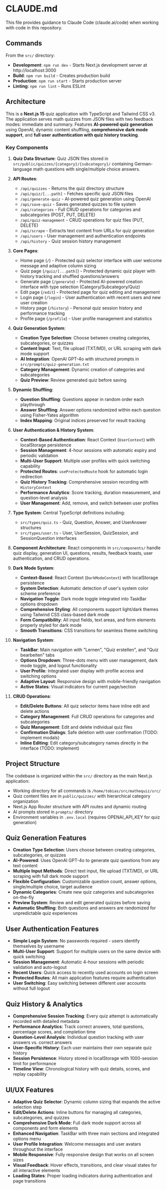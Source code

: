 # CLAUDE.md

This file provides guidance to Claude Code (claude.ai/code) when working with code in this repository.

## Commands

From the `src/` directory:

- **Development**: `npm run dev` - Starts Next.js development server at http://localhost:3000
- **Build**: `npm run build` - Creates production build
- **Production**: `npm run start` - Starts production server
- **Linting**: `npm run lint` - Runs ESLint

## Architecture

This is a **Next.js 15** quiz application with TypeScript and Tailwind CSS v3. The application serves math quizzes from JSON files with two feedback modes: immediate and summary. Features **AI-powered quiz generation** using OpenAI, dynamic content shuffling, **comprehensive dark mode support**, and **full user authentication with quiz history tracking**.

### Key Components

1. **Quiz Data Structure**: Quiz JSON files stored in `src/public/quizzes/{category}/{subcategory}/` containing German-language math questions with single/multiple choice answers.

2. **API Routes**:
   - `/api/quizzes` - Returns the quiz directory structure
   - `/api/quiz/[...path]` - Fetches specific quiz JSON files
   - `/api/generate-quiz` - AI-powered quiz generation using OpenAI
   - `/api/save-quiz` - Saves generated quizzes to file system
   - `/api/categories` - Full CRUD operations for categories and subcategories (POST, PUT, DELETE)
   - `/api/quiz-management` - CRUD operations for quiz files (PUT, DELETE)
   - `/api/scrape` - Extracts text content from URLs for quiz generation
   - `/api/users` - User management and authentication endpoints
   - `/api/history` - Quiz session history management

3. **Core Pages**:
   - Home page (`/`) - Protected quiz selector interface with user welcome message and adaptive column sizing
   - Quiz page (`/quiz/[...path]`) - Protected dynamic quiz player with history tracking and shuffled questions/answers
   - Generate page (`/generate`) - Protected AI-powered creation interface with type selection (Category/Subcategory/Quiz)
   - Edit page (`/edit`) - Protected page for quiz editing and management
   - Login page (`/login`) - User authentication with recent users and new user creation
   - History page (`/history`) - Personal quiz session history and performance tracking
   - Profile page (`/profile`) - User profile management and statistics

4. **Quiz Generation System**:
   - **Creation Type Selection**: Choose between creating categories, subcategories, or quizzes
   - **Content Input**: Text, file upload (TXT/MD), or URL scraping with dark mode support
   - **AI Integration**: OpenAI GPT-4o with structured prompts in `src/prompts/quiz-generation.txt`
   - **Category Management**: Dynamic creation of categories and subcategories
   - **Quiz Preview**: Review generated quiz before saving

5. **Dynamic Shuffling**:
   - **Question Shuffling**: Questions appear in random order each playthrough
   - **Answer Shuffling**: Answer options randomized within each question using Fisher-Yates algorithm
   - **Index Mapping**: Original indices preserved for result tracking

6. **User Authentication & History System**:
   - **Context-Based Authentication**: React Context (`UserContext`) with localStorage persistence
   - **Session Management**: 4-hour sessions with automatic expiry and periodic validation
   - **Multi-User Support**: Multiple user profiles with quick switching capability
   - **Protected Routes**: `useProtectedRoute` hook for automatic login redirection
   - **Quiz History Tracking**: Comprehensive session recording with `HistoryContext`
   - **Performance Analytics**: Score tracking, duration measurement, and question-level analysis
   - **User Management**: Add, remove, and switch between user profiles

7. **Type System**: Central TypeScript definitions including:
   - `src/types/quiz.ts` - Quiz, Question, Answer, and UserAnswer structures
   - `src/types/user.ts` - User, UserSession, QuizSession, and SessionQuestion interfaces

8. **Component Architecture**: React components in `src/components/` handle quiz display, generation UI, questions, results, feedback toasts, user authentication, and CRUD operations.

9. **Dark Mode System**:
   - **Context-Based**: React Context (`DarkModeContext`) with localStorage persistence
   - **System Detection**: Automatic detection of user's system color scheme preference
   - **Navigation Toggle**: Dark mode toggle integrated into TaskBar options dropdown
   - **Comprehensive Styling**: All components support light/dark themes using Tailwind CSS class-based dark mode
   - **Form Compatibility**: All input fields, text areas, and form elements properly styled for dark mode
   - **Smooth Transitions**: CSS transitions for seamless theme switching

10. **Navigation System**:
    - **TaskBar**: Main navigation with "Lernen", "Quiz erstellen", and "Quiz bearbeiten" tabs
    - **Options Dropdown**: Three-dots menu with user management, dark mode toggle, and logout functionality
    - **User Profile**: Integrated user display with profile access and switching options
    - **Adaptive Layout**: Responsive design with mobile-friendly navigation
    - **Active States**: Visual indicators for current page/section

11. **CRUD Operations**:
    - **Edit/Delete Buttons**: All quiz selector items have inline edit and delete actions
    - **Category Management**: Full CRUD operations for categories and subcategories
    - **Quiz Management**: Edit and delete individual quiz files
    - **Confirmation Dialogs**: Safe deletion with user confirmation (TODO: implement modals)
    - **Inline Editing**: Edit category/subcategory names directly in the interface (TODO: implement)

## Project Structure

The codebase is organized within the `src/` directory as the main Next.js application:
- Working directory for all commands is `/home/tobias/src/mathequiz/src/`
- Quiz content files are in `public/quizzes/` with hierarchical category organization
- Next.js App Router structure with API routes and dynamic routing
- AI prompts stored in `prompts/` directory
- Environment variables in `.env.local` (requires OPENAI_API_KEY for quiz generation)

## Quiz Generation Features

- **Creation Type Selection**: Users choose between creating categories, subcategories, or quizzes
- **AI-Powered**: Uses OpenAI GPT-4o to generate quiz questions from any text content
- **Multiple Input Methods**: Direct text input, file upload (TXT/MD), or URL scraping with full dark mode support
- **Flexible Configuration**: Customizable question count, answer options, single/multiple choice, target audience
- **Dynamic Categories**: Create new quiz categories and subcategories on-the-fly
- **Preview System**: Review and edit generated quizzes before saving
- **Automatic Shuffling**: Both questions and answers are randomized for unpredictable quiz experiences

## User Authentication Features

- **Simple Login System**: No passwords required - users identify themselves by username
- **Multi-User Support**: Support for multiple users on the same device with quick switching
- **Session Management**: Automatic 4-hour sessions with periodic validation and auto-logout
- **Recent Users**: Quick access to recently used accounts on login screen
- **Protected Routes**: All main application features require authentication
- **User Switching**: Easy switching between different user accounts without full logout

## Quiz History & Analytics

- **Comprehensive Session Tracking**: Every quiz attempt is automatically recorded with detailed metadata
- **Performance Analytics**: Track correct answers, total questions, percentage scores, and completion time
- **Question-Level Analysis**: Individual question tracking with user answers vs. correct answers
- **User-Specific History**: Each user maintains their own separate quiz history
- **Session Persistence**: History stored in localStorage with 1000-session limit for performance
- **Timeline View**: Chronological history with quiz details, scores, and replay capability

## UI/UX Features

- **Adaptive Quiz Selector**: Dynamic column sizing that expands the active selection step
- **Edit/Delete Actions**: Inline buttons for managing all categories, subcategories, and quizzes
- **Comprehensive Dark Mode**: Full dark mode support across all components and form elements
- **Enhanced Navigation**: TaskBar with three main sections and integrated options menu
- **User Profile Integration**: Welcome messages and user avatars throughout the interface
- **Mobile Responsive**: Fully responsive design that works on all screen sizes
- **Visual Feedback**: Hover effects, transitions, and clear visual states for all interactive elements
- **Loading States**: Proper loading indicators during authentication and page transitions